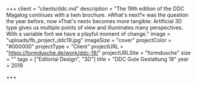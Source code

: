 +++
client = "clients/ddc.md"
description = "The 19th edition of the DDC Magalog continues with a twin brochure. »What's next?« was the question the year before, now »That's next« becomes more tangible: Artificial 3D type gives us multiple points of view and illuminates many perspectives. With a variable font we have a playful moment of change."
image = "uploads/fb_project_ddc19.jpg"
imageSize = "cover"
projectColor = "#000000"
projectType = "Client"
projectURL = "https://formdusche.de/work/ddc-19/"
projectURLSite = "formdusche"
size = ""
tags = ["Editorial Design", "3D"]
title = "DDC Gute Gestaltung 19"
year = 2019

+++
